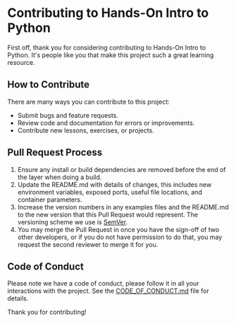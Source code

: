 # Contributing to Hands-On Intro to Python

First off, thank you for considering contributing to Hands-On Intro to Python. It's people like you that make this project such a great learning resource.

## How to Contribute

There are many ways you can contribute to this project:

- Submit bugs and feature requests.
- Review code and documentation for errors or improvements.
- Contribute new lessons, exercises, or projects.

## Pull Request Process

1. Ensure any install or build dependencies are removed before the end of the layer when doing a build.
2. Update the README.md with details of changes, this includes new environment variables, exposed ports, useful file locations, and container parameters.
3. Increase the version numbers in any examples files and the README.md to the new version that this Pull Request would represent. The versioning scheme we use is [SemVer](http://semver.org/).
4. You may merge the Pull Request in once you have the sign-off of two other developers, or if you do not have permission to do that, you may request the second reviewer to merge it for you.

## Code of Conduct

Please note we have a code of conduct, please follow it in all your interactions with the project. See the [CODE_OF_CONDUCT.md](CODE_OF_CONDUCT.md) file for details.

Thank you for contributing!
